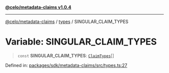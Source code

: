 [**@celo/metadata-claims v1.0.4**](../../README.md)

***

[@celo/metadata-claims](../../README.md) / [types](../README.md) / SINGULAR\_CLAIM\_TYPES

# Variable: SINGULAR\_CLAIM\_TYPES

> `const` **SINGULAR\_CLAIM\_TYPES**: [`ClaimTypes`](../enumerations/ClaimTypes.md)[]

Defined in: [packages/sdk/metadata-claims/src/types.ts:27](https://github.com/celo-org/developer-tooling/blob/master/packages/sdk/metadata-claims/src/types.ts#L27)
